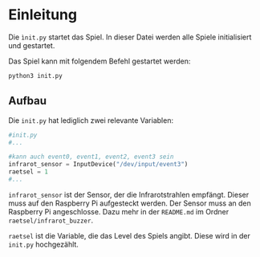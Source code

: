 # Einleitung

Die `ìnit.py` startet das Spiel. In dieser Datei werden alle Spiele initialisiert und gestartet.

Das Spiel kann mit folgendem Befehl gestartet werden:

```bash
python3 init.py
```

## Aufbau

Die `init.py` hat lediglich zwei relevante Variablen:

```python
#init.py
#...

#kann auch event0, event1, event2, event3 sein
infrarot_sensor = InputDevice("/dev/input/event3")
raetsel = 1
#...
```

`infrarot_sensor` ist der Sensor, der die Infrarotstrahlen empfängt. Dieser muss auf den Raspberry Pi aufgesteckt werden. Der Sensor muss an den Raspberry Pi angeschlosse. Dazu mehr in der `README.md` im Ordner `raetsel/infrarot_buzzer`.

`raetsel` ist die Variable, die das Level des Spiels angibt. Diese wird in der `init.py` hochgezählt.
